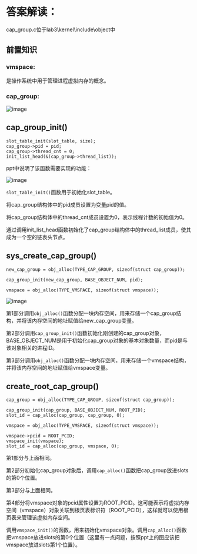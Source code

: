 # 答案解读：
cap_group.c位于lab3\kernel\include\object中
## 前置知识
### vmspace:
是操作系统中用于管理进程虚拟内存的概念。
### cap_group:
![image](https://github.com/litterqi/operating-system/assets/123362884/cd0dab43-cc3f-40bc-94d7-bc84deb69db4)

## cap_group_init()
```
slot_table_init(slot_table, size);
cap_group->pid = pid;
cap_group->thread_cnt = 0;
init_list_head(&(cap_group->thread_list));
```
ppt中说明了该函数需要实现的功能：

![image](https://github.com/litterqi/operating-system/assets/123362884/2ea75366-350c-4196-9993-440576d0b6b7)

`slot_table_init()`函数用于初始化slot_table。

将cap_group结构体中的pid成员设置为变量pid的值。

将cap_group结构体中的thread_cnt成员设置为0，表示线程计数的初始值为0。

通过调用init_list_head函数初始化了cap_group结构体中的thread_list成员，使其成为一个空的链表头节点。
## sys_create_cap_group() 
```
new_cap_group = obj_alloc(TYPE_CAP_GROUP, sizeof(struct cap_group));
```
```
cap_group_init(new_cap_group, BASE_OBJECT_NUM, pid);
```
```
vmspace = obj_alloc(TYPE_VMSPACE, sizeof(struct vmspace));
```
![image](https://github.com/litterqi/operating-system/assets/123362884/54d2369e-481f-47e9-a0dd-5cfa2d15cdab)

第1部分调用`obj_alloc()`函数分配一块内存空间，用来存储一个cap_group结构，并将该内存空间的地址赋值给new_cap_group变量。

第2部分调用`cap_group_init()`函数初始化刚创建的cap_group对象，BASE_OBJECT_NUM是用于初始化cap_group对象的基本对象数量，而pid是与该对象相关的进程ID。

第3部分调用`obj_alloc()`函数分配一块内存空间，用来存储一个vmspace结构，并将该内存空间的地址赋值给vmspace变量。
## create_root_cap_group()
```
cap_group = obj_alloc(TYPE_CAP_GROUP, sizeof(struct cap_group));
```
```
cap_group_init(cap_group, BASE_OBJECT_NUM, ROOT_PID);
slot_id = cap_alloc(cap_group, cap_group, 0);
```
```
vmspace = obj_alloc(TYPE_VMSPACE, sizeof(struct vmspace));
```
```
vmspace->pcid = ROOT_PCID;
vmspace_init(vmspace);
slot_id = cap_alloc(cap_group, vmspace, 0);
```
第1部分与上面相同。

第2部分初始化cap_group对象后，调用`cap_alloc()`函数把cap_group放进slots的第0个位置。

第3部分与上面相同。

第4部分将vmspace对象的pcid属性设置为ROOT_PCID。这可能表示将虚拟内存空间（vmspace）对象关联到根页表标识符（ROOT_PCID），这样就可以使用根页表来管理该虚拟内存空间。

调用`vmspace_init()`的函数，用来初始化vmspace对象。调用`cap_alloc()`函数把vmspace放进slots的第0个位置（这里有一点问题，按照ppt上的图应该把vmspace放进slots第1个位置）。
